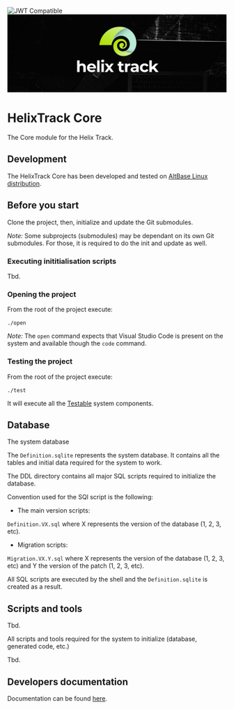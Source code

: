 ![JWT Compatible](https://jwt.io/img/badge-compatible.svg)
![JIRA alternative for the free world!](Assets/Wide_Black.png)

# HelixTrack Core

The Core module for the Helix Track.

## Development

The HelixTrack Core has been developed and tested on [AltBase Linux distribution](https://www.basealt.ru/).

## Before you start

Clone the project, then, initialize and update the Git submodules.

*Note:* Some subprojects (submodules) may be dependant on its own Git submodules. For those, it is required to do the init and update as well.

### Executing inititialisation scripts

Tbd.

### Opening the project

From the root of the project execute:

```shell
./open
```

*Note:* The `open` command expects that Visual Studio Code is present on the system and available though the `code` command.

### Testing the project

From the root of the project execute:

```shell
./test
```

It will execute all the [Testable](https://github.com/red-elf/Testable) system components.

## Database

The system database

The `Definition.sqlite` represents the system database. 
It contains all the tables and initial data required for the system to work.

The DDL directory contains all major SQL scripts required to initialize the database.

Convention used for the SQl script is the following:

- The main version scripts:

`Definition.VX.sql` where X represents the version of the database (1, 2, 3, etc).

- Migration scripts:

`Migration.VX.Y.sql` where X represents the version of the database (1, 2, 3, etc) and Y the version of the patch (1, 2, 3, etc).

All SQL scripts are executed by the shell and the `Definition.sqlite` is created as a result.

## Scripts and tools

Tbd.

All scripts and tools required for the system to initialize (database, generated code, etc.)

Tbd.

## Developers documentation

Documentation can be found [here](Documentation).
